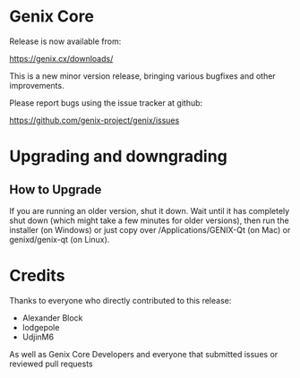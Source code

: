 Genix Core 
==========

Release is now available from:

  <https://genix.cx/downloads/>

This is a new minor version release, bringing various bugfixes and other
improvements.

Please report bugs using the issue tracker at github:

  <https://github.com/genix-project/genix/issues>


Upgrading and downgrading
=========================

How to Upgrade
--------------

If you are running an older version, shut it down. Wait until it has completely
shut down (which might take a few minutes for older versions), then run the
installer (on Windows) or just copy over /Applications/GENIX-Qt (on Mac) or
genixd/genix-qt (on Linux).

Credits
=======

Thanks to everyone who directly contributed to this release:

- Alexander Block
- lodgepole
- UdjinM6

As well as Genix Core Developers and everyone that submitted issues or
reviewed pull requests
